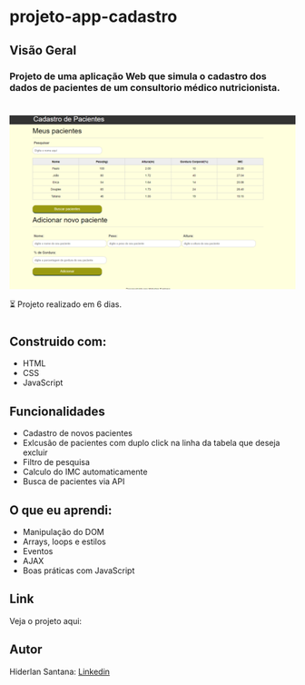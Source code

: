 # projeto-app-cadastro

## Visão Geral

### Projeto de uma aplicação Web que simula o cadastro dos dados de pacientes de um consultorio médico nutricionista.

#

![](./img/projeto-tabela-imc.png)

⏳ Projeto realizado em 6 dias.
#
## Construido com:
- HTML
- CSS
- JavaScript

## Funcionalidades
- Cadastro de novos pacientes
- Exlcusão de pacientes com duplo click na linha da tabela que deseja excluir
- Filtro de pesquisa
- Calculo do IMC automaticamente
- Busca de pacientes via API

## O que eu aprendi:
- Manipulação do DOM
- Arrays, loops e estilos
- Eventos
- AJAX
- Boas práticas com JavaScript

## Link

Veja o projeto aqui: 

## Autor

Hiderlan Santana: [Linkedin](https://www.linkedin.com/in/hiderlan-santana/)






